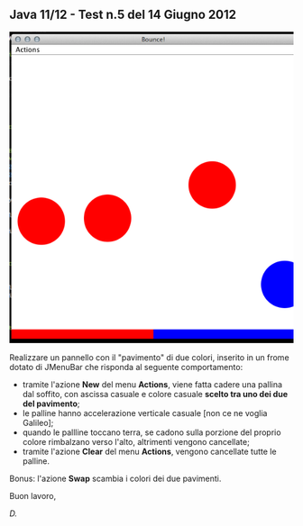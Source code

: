 ## Java 11/12 - Test n.5 del 14 Giugno 2012

![Bounce!](pane.png)

Realizzare un pannello con il "pavimento" di due colori, inserito in un frome dotato di JMenuBar che risponda al seguente comportamento:

* tramite l'azione **New** del menu **Actions**, viene fatta cadere una pallina dal soffito, con ascissa casuale e colore casuale **scelto tra uno dei due del pavimento**;
* le palline hanno accelerazione verticale casuale [non ce ne voglia Galileo];
* quando le pallline toccano terra, se cadono sulla porzione del proprio colore rimbalzano verso l'alto, altrimenti vengono cancellate;
* tramite l'azione **Clear** del menu **Actions**, vengono cancellate tutte le palline.

Bonus: l'azione **Swap** scambia i colori dei due pavimenti.

Buon lavoro,

*D.*
